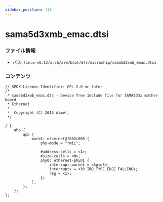 ```yaml
---
sidebar_position: 118
---
```

# sama5d3xmb_emac.dtsi

### ファイル情報

- パス: `linux-v6.12/arch/arm/boot/dts/microchip/sama5d3xmb_emac.dtsi`

### コンテンツ

```dtsi
// SPDX-License-Identifier: GPL-2.0-or-later
/*
 * sama5d3xmb_emac.dts - Device Tree Include file for SAMA5D3x mother board
 * Ethernet
 *
 *  Copyright (C) 2016 Atmel,
 */

/ {
	ahb {
		apb {
			macb1: ethernet@f802c000 {
				phy-mode = "rmii";

				#address-cells = <1>;
				#size-cells = <0>;
				phy0: ethernet-phy@1 {
					interrupt-parent = <&pioE>;
					interrupts = <30 IRQ_TYPE_EDGE_FALLING>;
					reg = <1>;
				};
			};
		};
	};
};

```
